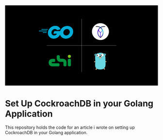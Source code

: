 ![CockroachDB + Gorm + Chi](https://github.com/IzyPro/Go-CockroachDb/blob/main/Frame%203.png)
# Set Up CockroachDB in your Golang Application
This repository holds the code for an article i wrote on setting up CockroachDB in your Golang application.
